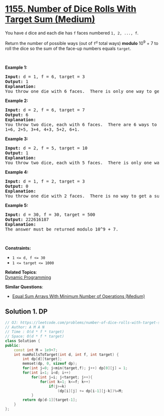 # [1155. Number of Dice Rolls With Target Sum (Medium)](https://leetcode.com/problems/number-of-dice-rolls-with-target-sum/)

<p>You have <code>d</code> dice and each die has <code>f</code> faces numbered <code>1, 2, ..., f</code>.</p>

<p>Return the number of possible ways (out of <code>f<sup>d</sup></code> total ways) <strong>modulo</strong> 10<sup>9</sup> + 7 to roll the dice so the sum of the face-up numbers equals <code>target</code>.</p>

<p>&nbsp;</p>
<p><strong>Example 1:</strong></p>

<pre><strong>Input:</strong> d = 1, f = 6, target = 3
<strong>Output:</strong> 1
<strong>Explanation: </strong>
You throw one die with 6 faces.  There is only one way to get a sum of 3.
</pre>

<p><strong>Example 2:</strong></p>

<pre><strong>Input:</strong> d = 2, f = 6, target = 7
<strong>Output:</strong> 6
<strong>Explanation: </strong>
You throw two dice, each with 6 faces.  There are 6 ways to get a sum of 7:
1+6, 2+5, 3+4, 4+3, 5+2, 6+1.
</pre>

<p><strong>Example 3:</strong></p>

<pre><strong>Input:</strong> d = 2, f = 5, target = 10
<strong>Output:</strong> 1
<strong>Explanation: </strong>
You throw two dice, each with 5 faces.  There is only one way to get a sum of 10: 5+5.
</pre>

<p><strong>Example 4:</strong></p>

<pre><strong>Input:</strong> d = 1, f = 2, target = 3
<strong>Output:</strong> 0
<strong>Explanation: </strong>
You throw one die with 2 faces.  There is no way to get a sum of 3.
</pre>

<p><strong>Example 5:</strong></p>

<pre><strong>Input:</strong> d = 30, f = 30, target = 500
<strong>Output:</strong> 222616187
<strong>Explanation: </strong>
The answer must be returned modulo 10^9 + 7.
</pre>

<p>&nbsp;</p>
<p><strong>Constraints:</strong></p>

<ul>
	<li><code>1 &lt;= d, f &lt;= 30</code></li>
	<li><code>1 &lt;= target &lt;= 1000</code></li>
</ul>


**Related Topics**:  
[Dynamic Programming](https://leetcode.com/tag/dynamic-programming/)

**Similar Questions**:
* [Equal Sum Arrays With Minimum Number of Operations (Medium)](https://leetcode.com/problems/equal-sum-arrays-with-minimum-number-of-operations/)

## Solution 1. DP

```cpp
// OJ: https://leetcode.com/problems/number-of-dice-rolls-with-target-sum/
// Author: A M A N
// Time : O(d * f * target)
// Space: O(d * f * target)
class Solution {
public:
    const int M = 1e9+7;
    int numRollsToTarget(int d, int f, int target) {
        int dp[d][target];
        memset(dp, 0, sizeof dp);
        for(int j=0; j<min(target,f); j++) dp[0][j] = 1;
        for(int i=1; i<d; i++)
            for(int j=i; j<target; j++){
                for(int k=1; k<=f; k++)
                    if(j>=k)
                        (dp[i][j] += dp[i-1][j-k])%=M;
            }
        return dp[d-1][target-1];
    }
};
```